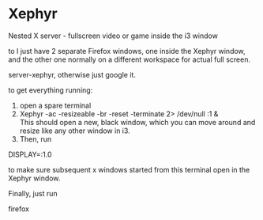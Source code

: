 Xephyr
======

Nested X server - fullscreen video or game inside the i3 window

to I just have 2 separate Firefox windows, one inside the Xephyr window, and the other one normally on a different workspace for actual full screen.

server-xephyr, otherwise just google it.

to get everything running:
1. open a spare terminal
2. Xephyr -ac -resizeable -br -reset -terminate 2> /dev/null :1 &  
This should open a new, black window, which you can move around and resize like any other window in i3.  
3. Then, run

DISPLAY=:1.0

to make sure subsequent x windows started from this terminal open in the Xephyr window.

Finally, just run

firefox
